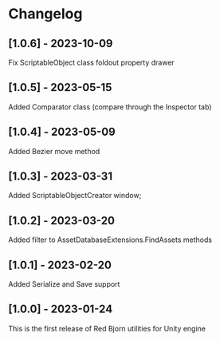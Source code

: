# Changelog
## [1.0.6] - 2023-10-09
Fix ScriptableObject class foldout property drawer

## [1.0.5] - 2023-05-15
Added Comparator class (compare through the Inspector tab)

## [1.0.4] - 2023-05-09
Added Bezier move method

## [1.0.3] - 2023-03-31
Added ScriptableObjectCreator window;

## [1.0.2] - 2023-03-20
Added filter to AssetDatabaseExtensions.FindAssets methods

## [1.0.1] - 2023-02-20
Added Serialize and Save support

## [1.0.0] - 2023-01-24
This is the first release of Red Bjorn utilities for Unity engine
